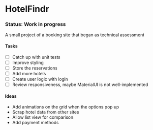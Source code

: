 # HotelFindr
### Status: Work in progress

A small project of a booking site that began as technical assessment

#### Tasks
- [ ] Catch up with unit tests
- [ ] Improve styling
- [ ] Store the reservations
- [ ] Add more hotels
- [ ] Create user logic with login
- [ ] Review responsiveness, maybe MaterialUI is not well-implemented

#### Ideas
- Add animations on the grid when the options pop up
- Scrap hotel data from other sites
- Allow list view for comparison
- Add payment methods
  
